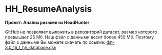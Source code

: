 # HH_ResumeAnalysis

**Проект: Анализ резюме из HeadHunter**

GitHub не позволяет выложить в репозиторий датасет, размер которого превышает 25 Мб. Наш файл с данными весит более 450 Мб. Поэтому файл с данными Вы можете скачать по ссылке: 
[dst-3.0_16_1_hh_database.csv](https://drive.google.com/file/d/1JEJYolGsjTM-mO-aWYobw3hUPYdG6ISH/view?usp=share_link)

